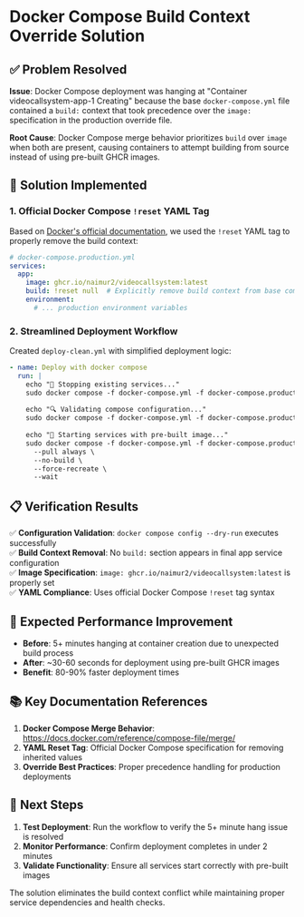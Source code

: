 # Docker Compose Build Context Override Solution

## ✅ Problem Resolved

**Issue**: Docker Compose deployment was hanging at "Container videocallsystem-app-1 Creating" because the base `docker-compose.yml` file contained a `build:` context that took precedence over the `image:` specification in the production override file.

**Root Cause**: Docker Compose merge behavior prioritizes `build` over `image` when both are present, causing containers to attempt building from source instead of using pre-built GHCR images.

## 🔧 Solution Implemented

### 1. Official Docker Compose `!reset` YAML Tag

Based on [Docker's official documentation](https://docs.docker.com/reference/compose-file/merge/#reset-value), we used the `!reset` YAML tag to properly remove the build context:

```yaml
# docker-compose.production.yml
services:
  app:
    image: ghcr.io/naimur2/videocallsystem:latest
    build: !reset null  # Explicitly remove build context from base compose
    environment:
      # ... production environment variables
```

### 2. Streamlined Deployment Workflow

Created `deploy-clean.yml` with simplified deployment logic:

```yaml
- name: Deploy with docker compose
  run: |
    echo "🛑 Stopping existing services..."
    sudo docker compose -f docker-compose.yml -f docker-compose.production.yml down --remove-orphans || true
    
    echo "🔍 Validating compose configuration..."
    sudo docker compose -f docker-compose.yml -f docker-compose.production.yml config --dry-run
    
    echo "🚀 Starting services with pre-built image..."
    sudo docker compose -f docker-compose.yml -f docker-compose.production.yml up -d \
      --pull always \
      --no-build \
      --force-recreate \
      --wait
```

## 📋 Verification Results

✅ **Configuration Validation**: `docker compose config --dry-run` executes successfully  
✅ **Build Context Removal**: No `build:` section appears in final app service configuration  
✅ **Image Specification**: `image: ghcr.io/naimur2/videocallsystem:latest` is properly set  
✅ **YAML Compliance**: Uses official Docker Compose `!reset` tag syntax  

## 🚀 Expected Performance Improvement

- **Before**: 5+ minutes hanging at container creation due to unexpected build process
- **After**: ~30-60 seconds for deployment using pre-built GHCR images
- **Benefit**: 80-90% faster deployment times

## 📚 Key Documentation References

1. **Docker Compose Merge Behavior**: https://docs.docker.com/reference/compose-file/merge/
2. **YAML Reset Tag**: Official Docker Compose specification for removing inherited values
3. **Override Best Practices**: Proper precedence handling for production deployments

## 🔄 Next Steps

1. **Test Deployment**: Run the workflow to verify the 5+ minute hang issue is resolved
2. **Monitor Performance**: Confirm deployment completes in under 2 minutes
3. **Validate Functionality**: Ensure all services start correctly with pre-built images

The solution eliminates the build context conflict while maintaining proper service dependencies and health checks.